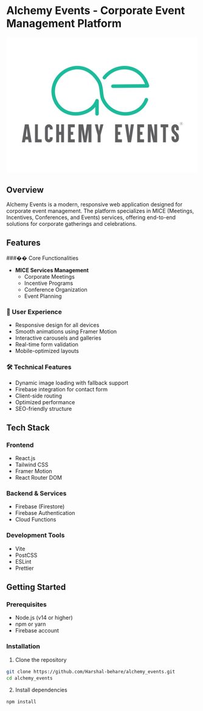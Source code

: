# Alchemy Events - Corporate Event Management Platform

![Alchemy Events Logo](src/assets/logo.JPG)

## Overview

Alchemy Events is a modern, responsive web application designed for corporate event management. The platform specializes in MICE (Meetings, Incentives, Conferences, and Events) services, offering end-to-end solutions for corporate gatherings and celebrations.

## Features

###�� Core Functionalities
- **MICE Services Management**
  - Corporate Meetings
  - Incentive Programs
  - Conference Organization
  - Event Planning

### 💫 User Experience
- Responsive design for all devices
- Smooth animations using Framer Motion
- Interactive carousels and galleries
- Real-time form validation
- Mobile-optimized layouts

### 🛠 Technical Features
- Dynamic image loading with fallback support
- Firebase integration for contact form
- Client-side routing
- Optimized performance
- SEO-friendly structure

## Tech Stack

### Frontend
- React.js
- Tailwind CSS
- Framer Motion
- React Router DOM

### Backend & Services
- Firebase (Firestore)
- Firebase Authentication
- Cloud Functions

### Development Tools
- Vite
- PostCSS
- ESLint
- Prettier

## Getting Started

### Prerequisites
- Node.js (v14 or higher)
- npm or yarn
- Firebase account

### Installation

1. Clone the repository

```bash
git clone https://github.com/Harshal-behare/alchemy_events.git
cd alchemy_events
```

2. Install dependencies
```bash
npm install
```

